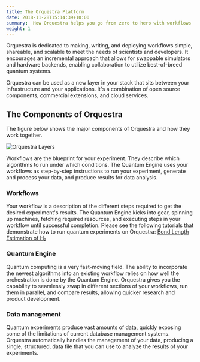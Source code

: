 ```yaml
---
title: The Orquestra Platform
date: 2018-11-28T15:14:39+10:00
summary:  How Orquestra helps you go from zero to hero with workflows
weight: 1
---
```


Orquestra is dedicated to making, writing, and deploying workflows simple, shareable, and scalable to meet the needs of scientists and developers. It encourages an incremental approach that allows for swappable simulators and hardware backends, enabling collaboration to utilize best-of-breed quantum systems.

Orquestra can be used as a new layer in your stack that sits between your infrastructure and your applications. It's a combination of open source components, commercial extensions, and cloud services.

## The Components of Orquestra

The figure below shows the major components of Orquestra and how they work together.

![Orquestra Layers](../../img/orquestra-overview.svg)

Workflows are the blueprint for your experiment. They describe which algorithms to run under which conditions. The Quantum Engine uses your workflows as step-by-step instructions to run your experiment, generate and process your data, and produce results for data analysis.

### Workflows

Your workflow is a description of the different steps required to get the desired experiment's results. The Quantum Engine kicks into gear, spinning up machines, fetching required resources, and executing steps in your workflow until successful completion. Please see the following tutorials that demonstrate how to run quantum experiments on Orquestra: [Bond Length Estimation of H₂](/tutorials/simulate-h2-with-vqe/)

### Quantum Engine

Quantum computing is a very fast-moving field. The ability to incorporate the newest algorithms into an existing workflow relies on how well the orchestration is done by the Quantum Engine. Orquestra gives you the capability to seamlessly swap in different sections of your workflows, run them in parallel, and compare results, allowing quicker research and product development.

### Data management

Quantum experiments produce vast amounts of data, quickly exposing some of the limitations of current database management systems. Orquestra automatically handles the management of your data, producing a single, structured, data file that you can use to analyze the results of your experiments.
